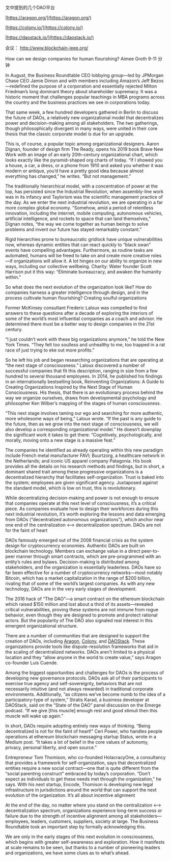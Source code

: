 文中提到的几个DAO平台

[https://aragon.org/](https://aragon.org/)

[https://colony.io/](https://colony.io/)

[https://daostack.io/](https://daostack.io/)

会议：
http://www.blockchain-ieee.org/


How can we design companies for human flourishing?
Aimee Groth
9-11 分钟

In August, the Business Roundtable CEO lobbying group—led by JPMorgan Chase CEO Jamie Dimon and with members including Amazon’s Jeff Bezos—redefined the purpose of a corporation and essentially rejected Milton Friedman’s long dominant theory about shareholder supremacy. It was a historic moment that challenges popular teachings in MBA programs across the country and the business practices we see in corporations today.

That same week, a few hundred developers gathered in Berlin to discuss the future of DAOs, a relatively new organizational model that decentralizes power and decision-making among all stakeholders. The two gatherings, though philosophically divergent in many ways, were united in their core thesis that the classic corporate model is due for an upgrade.

This is, of course, a popular topic among organizational designers. Aaron Dignan, founder of design firm The Ready, opens his 2019 book Brave New Work with an image of an early 20th-century organizational chart, which looks exactly like the pyramid-shaped org charts of today. “If I showed you a house, a car, a dress, or a phone from 1910 and asked you whether it was modern or antique, you’d have a pretty good idea because almost everything has changed,” he writes. “But not management.”

The traditionally hierarchical model, with a concentration of power at the top, has persisted since the Industrial Revolution, when assembly-line work was in its infancy and Taylorism was the scientific management practice of the day. As we enter the next industrial revolution, we are operating in a far more complex global economy. “Somehow, amid a period of relentless innovation, including the internet, mobile computing, autonomous vehicles, artificial intelligence, and rockets to space that can land themselves,” Dignan notes, “the way we come together as human beings to solve problems and invent our future has stayed remarkably constant.”

Rigid hierarchies prone to bureaucratic gridlock have unique vulnerabilities now, whereas dynamic entities that can react quickly to “black swan” events have compelling advantages. Furthermore, as routine tasks are automated, humans will be freed to take on and create more creative roles—if organizations will allow it. A lot hinges on our ability to organize in new ways, including our collective wellbeing. Charity: Water founder Scott Harrison put it this way: “Eliminate bureaucracy, and awaken the humanity within.”

So what does the next evolution of the organization look like? How do companies harness a greater intelligence through design, and in the process cultivate human flourishing?
Creating soulful organizations

Former McKinsey consultant Frederic Laloux was compelled to find answers to these questions after a decade of exploring the interiors of some of the world’s most influential companies as a coach and advisor. He determined there must be a better way to design companies in the 21st century.

“I just couldn’t work with these big organizations anymore,” he told the New York Times. “They felt too soulless and unhealthy to me, too trapped in a rat race of just trying to eke out more profits.”

So he left his job and began researching organizations that are operating at “the next stage of consciousness.” Laloux discovered a number of successful companies that fit this description, ranging in size from a few hundred to several thousand employees. In 2014, he published his findings in an internationally bestselling book, Reinventing Organizations: A Guide to Creating Organizations Inspired by the Next Stage of Human Consciousness. His thesis, that there is an evolutionary process behind the way we organize ourselves, draws from developmental psychology and philosopher Ken Wilber’s mapping of the stages of human consciousness.

“This next stage involves taming our ego and searching for more authentic, more wholesome ways of being,” Laloux wrote. “If the past is any guide to the future, then as we grow into the next stage of consciousness, we will also develop a corresponding organizational model.” He doesn’t downplay the significant work it takes to get there: “Cognitively, psychologically, and morally, moving onto a new stage is a massive feat.”

The companies he identified as already operating within this new paradigm include French metal manufacturer FAVI; Buurtzorg, a healthcare network in the Netherlands; and iconic US apparel company Patagonia. His book provides all the details on his research methods and findings, but in short, a dominant shared trait among these progressive organizations is a decentralized hierarchy that facilitates self-organization. Trust is baked into the system; employees are given significant agency. Juxtaposed against the standard model, which is low on trust, this is revolutionary.

While decentralizing decision-making and power is not enough to ensure that companies operate at this next level of consciousness, it’s a critical piece. As companies evaluate how to design their workforces during this next industrial revolution, it’s worth exploring the lessons and data emerging from DAOs (“decentralized autonomous organizations”), which anchor near one end of the centralization <—> decentralization spectrum.
DAOs are not for the faint of heart

DAOs famously emerged out of the 2008 financial crisis as the system design for cryptocurrency economies. Authentic DAOs are built on blockchain technology. Members can exchange value in a direct peer-to-peer manner through smart contracts, which are pre-programmed with an entity’s rules and bylaws. Decision-making is distributed among stakeholders, and the organization is essentially leaderless. DAOs have so far been effective for a number of cryptocurrency networks—most notably Bitcoin, which has a market capitalization in the range of $200 billion, rivaling that of some of the world’s largest companies. As with any new technology, DAOs are in the very early stages of development.

The 2016 hack of “The DAO”—a smart contract on the ethereum blockchain which raised $150 million and lost about a third of its assets—revealed critical vulnerabilities, proving these systems are not immune from rogue behavior, even though they are designed to promote and protect rational actors. But the popularity of The DAO also signaled real interest in this emergent organizational structure.

There are a number of communities that are designed to support the creation of DAOs, including [Aragon](https://aragon.org/), [Colony](https://colony.io/), and [DAOStack](https://daostack.io/). These organizations provide tools like dispute-resolution frameworks that aid in the scaling of decentralized networks. DAOs aren’t limited to a physical location and they “allow anyone in the world to create value,” says Aragon co-founder Luis Cuende.

Among the biggest opportunities and challenges for DAOs is the process of developing new governance protocols. DAOs ask all of their participants to exercise true agency and self-sovereignty, behaviors that are not necessarily intuitive (and not always rewarded) in traditional corporate environments. Additionally, “as citizens we’ve become numb to the idea of a participatory-type of system,” Stratis Karad, a business developer at DAOStack, said on the “State of the DAO” panel discussion on the Emerge podcast. “If we give [this muscle] enough rest and good stimuli then this muscle will wake up again.”

In short, DAOs require adopting entirely new ways of thinking. “Being decentralized is not for the faint of heart!” Ceri Power, who handles people operations at ethereum blockchain messaging startup Status, wrote in a Medium post. “It takes a lot of belief in the core values of autonomy, privacy, personal liberty, and open source.”

Entrepreneur Tom Thomison, who co-founded HolacracyOne, a consultancy that provides a framework for self-organization, says that decentralized entities require a new social contract—one that is quite different from the “social parenting construct” embraced by today’s corporation. “Don’t expect as individuals to get these needs met through the organization,” he says. With his next startup, Encode, Thomison is developing new legal infrastructure in jurisdictions around the world that can support the next evolution of the organization.
It’s all about incentive alignment

At the end of the day, no matter where you stand on the centralization <—> decentralization spectrum, organizations experience long-term success or failure due to the strength of incentive alignment among all stakeholders—employees, leaders, customers, suppliers, society at large. The Business Roundtable took an important step by formally acknowledging this.

We are only in the early stages of this next evolution in consciousness, which begins with greater self-awareness and exploration. How it manifests at scale remains to be seen, but thanks to a number of pioneering leaders and organizations, we have some clues as to what’s ahead.
